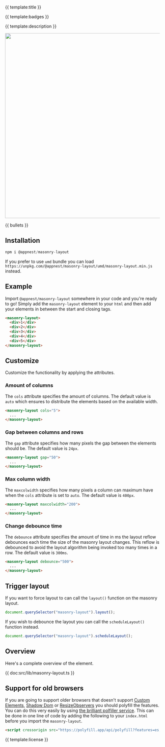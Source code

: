 {{ template:title }}

{{ template:badges }}

{{ template:description }}

<p align="center">
	<img src="https://raw.githubusercontent.com/andreasbm/masonry-layout/master/example.gif" width="600">
</p>

{{ bullets }}

## Installation

```javascript
npm i @appnest/masonry-layout
```

If you prefer to use `umd` bundle you can load `https://unpkg.com/@appnest/masonry-layout/umd/masonry-layout.min.js` instead.

## Example

Import `@appnest/masonry-layout` somewhere in your code and you're ready to go! Simply add the `masonry-layout` element to your `html` and then add your elements in between the start and closing tags.

```html
<masonry-layout>
  <div>1</div>
  <div>2</div>
  <div>3</div>
  <div>4</div>
  <div>5</div>
</masonry-layout>
```

## Customize

Customize the functionality by applying the attributes.

### Amount of columns

The `cols` attribute specifies the amount of columns. The default value is `auto` which ensures to distribute the elements based on the available width.

```html
<masonry-layout cols="5">
  ...
</masonry-layout>
```

### Gap between columns and rows

The `gap` attribute specifies how many pixels the gap between the elements should be. The default value is `24px`.

```html
<masonry-layout gap="50">
  ...
</masonry-layout>
```

### Max column width

The `maxcolwidth` specifies how many pixels a column can maximum have when the `cols` attribute is set to `auto`. The default value is `400px`.

```html
<masonry-layout maxcolwidth="200">
  ...
</masonry-layout>
```

### Change debounce time

The `debounce` attribute specifies the amount of time in ms the layout reflow debounces each time the size of the masonry layout changes. This reflow is debounced to avoid the layout algorithm being invoked too many times in a row. The default value is `300ms`.

```html
<masonry-layout debounce="500">
  ...
</masonry-layout>
```

## Trigger layout

If you want to force layout to can call the `layout()` function on the masonry layout.

```js
document.querySelector("masonry-layout").layout();
```

If you wish to debounce the layout you can call the `scheduleLayout()` function instead.

```js
document.querySelector("masonry-layout").scheduleLayout();
```

## Overview

Here's a complete overview of the element.

{{ doc:src/lib/masonry-layout.ts }}

## Support for old browsers

If you are going to support older browsers that doesn't support [Custom Elements](https://caniuse.com/#search=Custom%20Elements), [Shadow Dom](https://caniuse.com/#search=shadow%20root) or [ResizeObservers](https://caniuse.com/#search=resize%20observer) you should polyfill the features. You can do this very easily by using [the brilliant polfiller service](https://github.com/wessberg/polyfiller). This can be done in one line of code by adding the following to your `index.html` before you import the `masonry-layout`.

```html
<script crossorigin src="https://polyfill.app/api/polyfill?features=es,template,shadow-dom,custom-elements,resizeobserver"></script>
```

{{ template:license }}